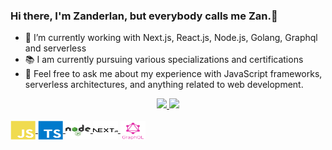 <!-- Old Status Card -->
<!-- <p align="start">
 <img src="https://github-readme-stats.vercel.app/api?username=zanderlan-n&show_icons=true&theme=gotham&count_private=true&show_icons=true" alt="zanderlan-n" style="width:100%" />
</p> -->
<!-- <p align="start">
 <img align="center" src="https://github-readme-stats.anuraghazra1.vercel.app/api/top-langs/?username=zanderlan-n&layout=compact&theme=gotham" />
</p> -->

<!-- Old Status Card - 2 -->

<!-- ![Metrics](https://metrics.lecoq.io/zanderlan-n?template=classic&languages=1&achievements=1&languages.limit=8&languages.sections=most-used&languages.colors=github&languages.threshold=0%25&languages.indepth=false&languages.categories=markup%2C%20programming&languages.recent.categories=markup%2C%20programming&languages.recent.load=300&languages.recent.days=14&achievements.threshold=C&achievements.secrets=true&achievements.display=detailed&achievements.limit=0&config.timezone=America%2FSao_Paulo) -->

### Hi there, I'm Zanderlan, but everybody calls me Zan.👋

<!--

Here are some ideas to get you started:

- 🔭 I’m currently working on ...
- 🌱 I’m currently learning ...
- 👯 I’m looking to collaborate on ...
- 🤔 I’m looking for help with ...
- 💬 Ask me about ...
- 📫 How to reach me: ...
- 😄 Pronouns: ...
- ⚡ Fun fact: ...
-->

- 🔭 I’m currently working with Next.js, React.js, Node.js, Golang, Graphql and serverless
- 📚 I am currently pursuing various specializations and certifications
- 💬 Feel free to ask me about my experience with JavaScript frameworks, serverless architectures, and anything related to web development.

<div align="center">
  <a href="https://github.com/zanderlan-n">
  <img height="180em" src="https://github-readme-stats.vercel.app/api?username=zanderlan-n&show_icons=true&theme=tokyonight&include_all_commits=true&count_private=true"/>
  <img height="180em" src="https://github-readme-stats.vercel.app/api/top-langs/?username=zanderlan-n&layout=compact&langs_count=7&theme=tokyonight"/>
</div>
  
<div style="display: inline_block"><br>
  <img align="center" alt="zanderlan-Js" height="30" width="40" src="https://raw.githubusercontent.com/devicons/devicon/master/icons/javascript/javascript-plain.svg">
  <img align="center" alt="zanderlan-Ts" height="30" width="40" src="https://raw.githubusercontent.com/devicons/devicon/master/icons/typescript/typescript-plain.svg">
  <img align="center" alt="zanderlan-Ts" height="30" width="40" src="https://github.com/devicons/devicon/blob/master/icons/nodejs/nodejs-original-wordmark.svg">
  <img align="center" alt="zanderlan-Ts" height="30" width="40" src="https://github.com/devicons/devicon/blob/master/icons/nextjs/nextjs-original-wordmark.svg">
  <img align="center" alt="zanderlan-Ts" height="30" width="40" src="https://github.com/devicons/devicon/blob/master/icons/graphql/graphql-plain-wordmark.svg">
</div>
